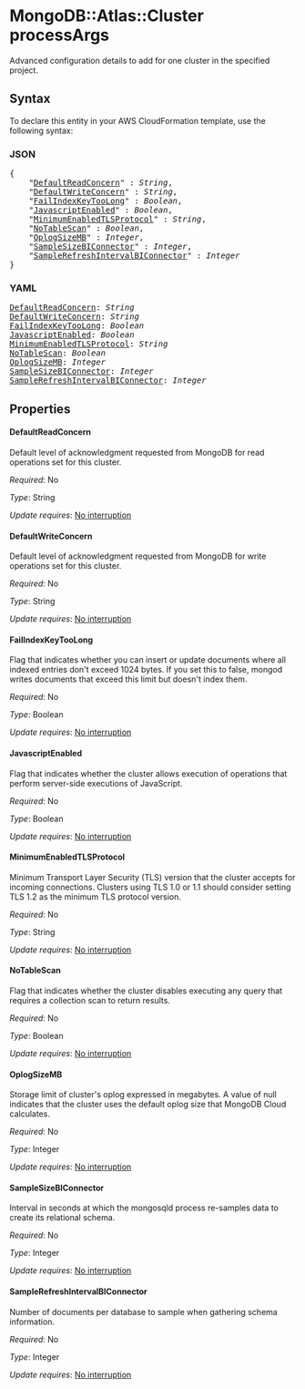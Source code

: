 # MongoDB::Atlas::Cluster processArgs

Advanced configuration details to add for one cluster in the specified project.

## Syntax

To declare this entity in your AWS CloudFormation template, use the following syntax:

### JSON

<pre>
{
    "<a href="#defaultreadconcern" title="DefaultReadConcern">DefaultReadConcern</a>" : <i>String</i>,
    "<a href="#defaultwriteconcern" title="DefaultWriteConcern">DefaultWriteConcern</a>" : <i>String</i>,
    "<a href="#failindexkeytoolong" title="FailIndexKeyTooLong">FailIndexKeyTooLong</a>" : <i>Boolean</i>,
    "<a href="#javascriptenabled" title="JavascriptEnabled">JavascriptEnabled</a>" : <i>Boolean</i>,
    "<a href="#minimumenabledtlsprotocol" title="MinimumEnabledTLSProtocol">MinimumEnabledTLSProtocol</a>" : <i>String</i>,
    "<a href="#notablescan" title="NoTableScan">NoTableScan</a>" : <i>Boolean</i>,
    "<a href="#oplogsizemb" title="OplogSizeMB">OplogSizeMB</a>" : <i>Integer</i>,
    "<a href="#samplesizebiconnector" title="SampleSizeBIConnector">SampleSizeBIConnector</a>" : <i>Integer</i>,
    "<a href="#samplerefreshintervalbiconnector" title="SampleRefreshIntervalBIConnector">SampleRefreshIntervalBIConnector</a>" : <i>Integer</i>
}
</pre>

### YAML

<pre>
<a href="#defaultreadconcern" title="DefaultReadConcern">DefaultReadConcern</a>: <i>String</i>
<a href="#defaultwriteconcern" title="DefaultWriteConcern">DefaultWriteConcern</a>: <i>String</i>
<a href="#failindexkeytoolong" title="FailIndexKeyTooLong">FailIndexKeyTooLong</a>: <i>Boolean</i>
<a href="#javascriptenabled" title="JavascriptEnabled">JavascriptEnabled</a>: <i>Boolean</i>
<a href="#minimumenabledtlsprotocol" title="MinimumEnabledTLSProtocol">MinimumEnabledTLSProtocol</a>: <i>String</i>
<a href="#notablescan" title="NoTableScan">NoTableScan</a>: <i>Boolean</i>
<a href="#oplogsizemb" title="OplogSizeMB">OplogSizeMB</a>: <i>Integer</i>
<a href="#samplesizebiconnector" title="SampleSizeBIConnector">SampleSizeBIConnector</a>: <i>Integer</i>
<a href="#samplerefreshintervalbiconnector" title="SampleRefreshIntervalBIConnector">SampleRefreshIntervalBIConnector</a>: <i>Integer</i>
</pre>

## Properties

#### DefaultReadConcern

Default level of acknowledgment requested from MongoDB for read operations set for this cluster.

_Required_: No

_Type_: String

_Update requires_: [No interruption](https://docs.aws.amazon.com/AWSCloudFormation/latest/UserGuide/using-cfn-updating-stacks-update-behaviors.html#update-no-interrupt)

#### DefaultWriteConcern

Default level of acknowledgment requested from MongoDB for write operations set for this cluster.

_Required_: No

_Type_: String

_Update requires_: [No interruption](https://docs.aws.amazon.com/AWSCloudFormation/latest/UserGuide/using-cfn-updating-stacks-update-behaviors.html#update-no-interrupt)

#### FailIndexKeyTooLong

Flag that indicates whether you can insert or update documents where all indexed entries don't exceed 1024 bytes. If you set this to false, mongod writes documents that exceed this limit but doesn't index them.

_Required_: No

_Type_: Boolean

_Update requires_: [No interruption](https://docs.aws.amazon.com/AWSCloudFormation/latest/UserGuide/using-cfn-updating-stacks-update-behaviors.html#update-no-interrupt)

#### JavascriptEnabled

Flag that indicates whether the cluster allows execution of operations that perform server-side executions of JavaScript.

_Required_: No

_Type_: Boolean

_Update requires_: [No interruption](https://docs.aws.amazon.com/AWSCloudFormation/latest/UserGuide/using-cfn-updating-stacks-update-behaviors.html#update-no-interrupt)

#### MinimumEnabledTLSProtocol

Minimum Transport Layer Security (TLS) version that the cluster accepts for incoming connections. Clusters using TLS 1.0 or 1.1 should consider setting TLS 1.2 as the minimum TLS protocol version.

_Required_: No

_Type_: String

_Update requires_: [No interruption](https://docs.aws.amazon.com/AWSCloudFormation/latest/UserGuide/using-cfn-updating-stacks-update-behaviors.html#update-no-interrupt)

#### NoTableScan

Flag that indicates whether the cluster disables executing any query that requires a collection scan to return results.

_Required_: No

_Type_: Boolean

_Update requires_: [No interruption](https://docs.aws.amazon.com/AWSCloudFormation/latest/UserGuide/using-cfn-updating-stacks-update-behaviors.html#update-no-interrupt)

#### OplogSizeMB

Storage limit of cluster's oplog expressed in megabytes. A value of null indicates that the cluster uses the default oplog size that MongoDB Cloud calculates.

_Required_: No

_Type_: Integer

_Update requires_: [No interruption](https://docs.aws.amazon.com/AWSCloudFormation/latest/UserGuide/using-cfn-updating-stacks-update-behaviors.html#update-no-interrupt)

#### SampleSizeBIConnector

Interval in seconds at which the mongosqld process re-samples data to create its relational schema.

_Required_: No

_Type_: Integer

_Update requires_: [No interruption](https://docs.aws.amazon.com/AWSCloudFormation/latest/UserGuide/using-cfn-updating-stacks-update-behaviors.html#update-no-interrupt)

#### SampleRefreshIntervalBIConnector

Number of documents per database to sample when gathering schema information.

_Required_: No

_Type_: Integer

_Update requires_: [No interruption](https://docs.aws.amazon.com/AWSCloudFormation/latest/UserGuide/using-cfn-updating-stacks-update-behaviors.html#update-no-interrupt)

